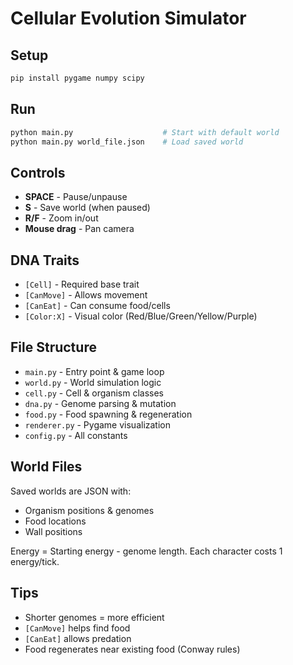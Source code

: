 # Cellular Evolution Simulator

## Setup
```bash
pip install pygame numpy scipy
```

## Run
```bash
python main.py                    # Start with default world
python main.py world_file.json    # Load saved world
```

## Controls
- **SPACE** - Pause/unpause
- **S** - Save world (when paused)
- **R/F** - Zoom in/out  
- **Mouse drag** - Pan camera

## DNA Traits
- `[Cell]` - Required base trait
- `[CanMove]` - Allows movement
- `[CanEat]` - Can consume food/cells
- `[Color:X]` - Visual color (Red/Blue/Green/Yellow/Purple)

## File Structure
- `main.py` - Entry point & game loop
- `world.py` - World simulation logic
- `cell.py` - Cell & organism classes
- `dna.py` - Genome parsing & mutation
- `food.py` - Food spawning & regeneration
- `renderer.py` - Pygame visualization
- `config.py` - All constants

## World Files
Saved worlds are JSON with:
- Organism positions & genomes
- Food locations
- Wall positions

Energy = Starting energy - genome length. Each character costs 1 energy/tick.

## Tips
- Shorter genomes = more efficient
- `[CanMove]` helps find food
- `[CanEat]` allows predation
- Food regenerates near existing food (Conway rules)